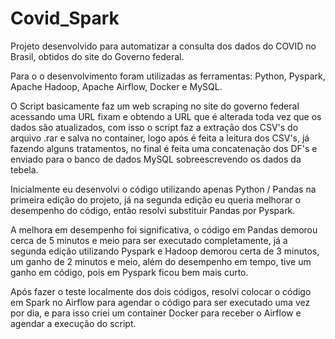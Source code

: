 # Covid_Spark
Projeto desenvolvido para automatizar a consulta dos dados do COVID no Brasil, obtidos do site do Governo federal.

Para o o desenvolvimento foram utilizadas as ferramentas: Python, Pyspark, Apache Hadoop, Apache Airflow, Docker e MySQL.

O Script basicamente faz um web scraping no site do governo federal acessando uma URL fixam e obtendo a URL que é alterada toda vez que os dados são atualizados, com isso o script faz a extração dos CSV's do arquivo .rar e salva no container, logo após é feita a leitura dos CSV's, já fazendo alguns tratamentos, no final é feita uma concatenação dos DF's e enviado para o banco de dados MySQL sobreescrevendo os dados da tebela.

Inicialmente eu desenvolvi o código utilizando apenas Python / Pandas na primeira edição do projeto, já na segunda edição eu queria melhorar o desempenho do código, então resolvi substituir Pandas por Pyspark.

A melhora em desempenho foi significativa, o código em Pandas demorou cerca de 5 minutos e meio para ser executado completamente, já a segunda edição utilizando Pyspark e Hadoop demorou certa de 3 minutos, um ganho de 2 minutos e meio, além do desempenho em tempo, tive um ganho em código, pois em Pyspark ficou bem mais curto.

Após fazer o teste localmente dos dois códigos, resolvi colocar o código em Spark no Airflow para agendar o código para ser executado uma vez por dia, e para isso criei um container Docker para receber o Airflow e agendar a execução do script.

